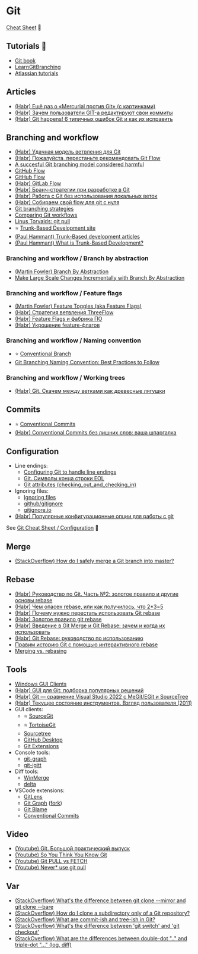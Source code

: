 # Git

[Cheat Sheet](../cheatsheets/git.md) 🔗

## Tutorials 📌
* [Git book](https://git-scm.com/book/ru/v2)
* [LearnGitBranching](https://learngitbranching.js.org)
* [Atlassian tutorials](https://www.atlassian.com/git/tutorials)

## Articles
* [(Habr) Ещё раз о «Mercurial против Git» (с картинками)](https://habr.com/ru/articles/123700/)
* [(Habr) Зачем пользователи GIT-а редактируют свои коммиты](https://habr.com/ru/articles/179045/)
* [(Habr) Git happens! 6 типичных ошибок Git и как их исправить](https://habr.com/ru/companies/flant/articles/419733/)

## Branching and workflow
* [(Habr) Удачная модель ветвления для Git](https://habr.com/ru/articles/106912/)
* [(Habr) Пожалуйста, перестаньте рекомендовать Git Flow](https://habr.com/ru/companies/flant/articles/491320/)
* [A succesful Git branching model considered harmful](https://barro.github.io/2016/02/a-succesful-git-branching-model-considered-harmful/)
* [GitHub Flow](https://docs.github.com/en/get-started/using-github/github-flow)
* [GitHub Flow](https://githubflow.github.io/)
* [(Habr) GitLab Flow](https://habr.com/ru/companies/softmart/articles/316686/)
* [(Habr) Бранч-стратегии при разработке в Git](https://habr.com/ru/companies/itglobalcom/articles/535524/)
* [(Habr) Работа с Git без использования локальных веток](https://habr.com/ru/articles/269671/)
* [(Habr) Собираем свой flow для git с нуля](https://habr.com/ru/articles/493866/)
* [Git branching strategies](https://docs.aws.amazon.com/prescriptive-guidance/latest/choosing-git-branch-approach/git-branching-strategies.html)
* [Comparing Git workflows](https://www.atlassian.com/git/tutorials/comparing-workflows)
* [Linus Torvalds: git pull](https://www.mail-archive.com/dri-devel@lists.sourceforge.net/msg39091.html)
* ⭐ [Trunk-Based Development site](https://trunkbaseddevelopment.com/)
* [(Paul Hammant) Trunk-Based development articles](https://paulhammant.com/categories#Branch_by_Abstraction,_etc)
* [(Paul Hammant) What is Trunk-Based Development?](https://paulhammant.com/2013/04/05/what-is-trunk-based-development/)

### Branching and workflow / Branch by abstraction
* [(Martin Fowler) Branch By Abstraction](https://martinfowler.com/bliki/BranchByAbstraction.html)
* [Make Large Scale Changes Incrementally with Branch By Abstraction](https://continuousdelivery.com/2011/05/make-large-scale-changes-incrementally-with-branch-by-abstraction/)

### Branching and workflow / Feature flags
* [(Martin Fowler) Feature Toggles (aka Feature Flags)](https://www.martinfowler.com/articles/feature-toggles.html)
* [(Habr) Стратегия ветвления ThreeFlow](https://habr.com/ru/companies/infopulse/articles/345826/)
* [(Habr) Feature Flags и фабрика ПО](https://habr.com/ru/articles/543420/)
* [(Habr) Укрощение feature-флагов](https://habr.com/ru/companies/hh/articles/580736/)

### Branching and workflow / Naming convention
* ⭐ [Conventional Branch](https://conventional-branch.github.io/)
* [Git Branching Naming Convention: Best Practices to Follow](https://phoenixnap.com/kb/git-branch-name-convention)

### Branching and workflow / Working trees
* [(Habr) Git. Скачем между ветками как древесные лягушки](https://habr.com/ru/articles/826260/)

## Commits
* ⭐ [Conventional Commits](https://www.conventionalcommits.org/)
* [(Habr) Conventional Commits без лишних слов: ваша шпаргалка](https://habr.com/ru/articles/867012/)

## Configuration
* Line endings:
  * [Configuring Git to handle line endings](https://docs.github.com/en/get-started/git-basics/configuring-git-to-handle-line-endings)
  * [Git. Символы конца строки EOL](https://tokmakov.msk.ru/blog/item/710)
  * [Git attributes (checking_out_and_checking_in)](https://git-scm.com/docs/gitattributes#_checking_out_and_checking_in)
* Ignoring files:
  * [Ignoring files](https://docs.github.com/en/get-started/git-basics/ignoring-files)
  * [github/gitignore](https://github.com/github/gitignore)
  * [gitignore.io](https://gitignore.io/)
* [(Habr) Популярные конфигурационные опции для работы с git](https://habr.com/ru/articles/796119/)

See [Git Cheat Sheet / Configuration](../cheatsheets/git.md#configuration-) 🔗

## Merge
* [(StackOverflow) How do I safely merge a Git branch into master?](https://stackoverflow.com/questions/5601931/how-do-i-safely-merge-a-git-branch-into-master)

## Rebase
* [(Habr) Руководство по Git. Часть №2: золотое правило и другие основы rebase](https://habr.com/ru/companies/vk/articles/493818/)
* [(Habr) Чем опасен rebase, или как получилось, что 2*3=5](https://habr.com/ru/articles/179123/)
* [(Habr) Почему нужно перестать использовать Git rebase](https://habr.com/ru/companies/vk/articles/340558/)
* [(Habr) Золотое правило git rebase](https://habr.com/ru/companies/otus/articles/352640/)
* [(Habr) Введение в Git Merge и Git Rebase: зачем и когда их использовать](https://habr.com/ru/articles/432420/)
* [(Habr) Git Rebase: руководство по использованию](https://habr.com/ru/articles/161009/)
* [Правим историю Git с помощью интерактивного rebase](https://alexeykalina.github.io/technologies/git-rebase-interactive.html)
* [Merging vs. rebasing](https://www.atlassian.com/git/tutorials/merging-vs-rebasing)

## Tools
* [Windows GUI Clients](https://git-scm.com/downloads/guis?os=windows)
* [(Habr) GUI для Git: подборка популярных решений](https://habr.com/ru/articles/741016/)
* [(Habr) Git — сравнение Visual Studio 2022 с MeGit/EGit и SourceTree](https://habr.com/ru/companies/ruvds/articles/683576/)
* [(Habr) Текущее состояние инструментов. Взгляд пользователя (2011)](https://habr.com/ru/articles/112648/)
* GUI clients:
  * ⭐ [SourceGit](https://sourcegit-scm.github.io/)
  * ⭐ [TortoiseGit](https://tortoisegit.org/)
  * [Sourcetree](https://www.sourcetreeapp.com/)
  * [GitHub Desktop](https://github.com/apps/desktop)
  * [Git Extensions](https://gitextensions.github.io/)
* Console tools:
  * [git-graph](https://github.com/mlange-42/git-graph)
  * [git-igitt](https://github.com/mlange-42/git-igitt)
* Diff tools:
  * [WinMerge](https://winmerge.org/)
  * [delta](https://github.com/dandavison/delta)
* VSCode extensions:
  * [GitLens](https://marketplace.visualstudio.com/items?itemName=eamodio.gitlens)
  * [Git Graph](https://marketplace.visualstudio.com/items?itemName=mhutchie.git-graph) ([fork](https://marketplace.visualstudio.com/items?itemName=Gxl.git-graph-3))
  * [Git Blame](https://marketplace.visualstudio.com/items?itemName=solomonkinard.git-blame)
  * [Conventional Commits](https://marketplace.visualstudio.com/items?itemName=vivaxy.vscode-conventional-commits)

## Video
* [(Youtube) Git. Большой практический выпуск](https://www.youtube.com/watch?v=SEvR78OhGtw)
* [(Youtube) So You Think You Know Git](https://www.youtube.com/watch?v=aolI_Rz0ZqY)
* [(Youtube) Git PULL vs FETCH](https://www.youtube.com/watch?v=T13gDBXarj0)
* [(Youtube) Never* use git pull](https://www.youtube.com/watch?v=xN1-2p06Urc)

## Var
* [(StackOverflow) What's the difference between git clone --mirror and git clone --bare](https://stackoverflow.com/questions/3959924/whats-the-difference-between-git-clone-mirror-and-git-clone-bare)
* [(StackOverflow) How do I clone a subdirectory only of a Git repository?](https://stackoverflow.com/questions/600079/how-do-i-clone-a-subdirectory-only-of-a-git-repository)
* [(StackOverflow) What are commit-ish and tree-ish in Git?](https://stackoverflow.com/questions/23303549/what-are-commit-ish-and-tree-ish-in-git/23303550#23303550)
* [(StackOverflow) What's the difference between 'git switch' and 'git checkout'](https://stackoverflow.com/questions/57265785/whats-the-difference-between-git-switch-and-git-checkout-branch/70454786#70454786)
* [(StackOverflow) What are the differences between double-dot ".." and triple-dot "..." (log, diff)](https://stackoverflow.com/questions/7251477/what-are-the-differences-between-double-dot-and-triple-dot-in-git-dif/7256391#7256391)
